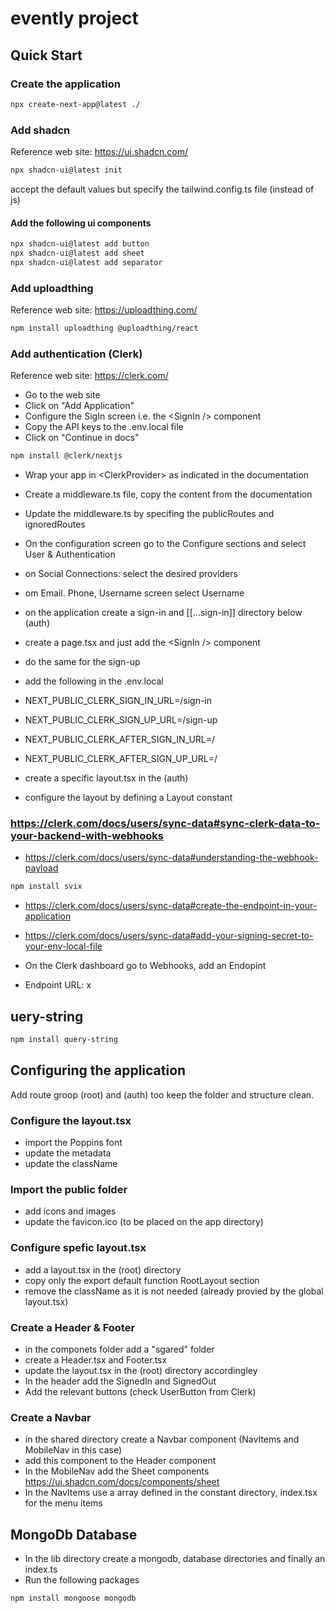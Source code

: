 
# evently project

## Quick Start

### Create the application

```bash
npx create-next-app@latest ./
```

### Add shadcn

Reference web site: <https://ui.shadcn.com/>

```bash
npx shadcn-ui@latest init

```

accept the default values but specify the tailwind.config.ts file (instead of js)

#### Add the following ui components

```bash
npx shadcn-ui@latest add button
npx shadcn-ui@latest add sheet
npx shadcn-ui@latest add separator

```

### Add uploadthing

Reference web site: <https://uploadthing.com/>

```bash
npm install uploadthing @uploadthing/react 
```

### Add authentication (Clerk)

Reference web site: <https://clerk.com/>

- Go to the web site
- Click on "Add Application"
- Configure the SigIn screen i.e. the \<SignIn \/\> component
- Copy the API keys to the .env.local file
- Click on "Continue in docs"

```bash
npm install @clerk/nextjs
```

- Wrap your app in \<ClerkProvider\> as indicated in the documentation
- Create a middleware.ts file, copy the content from the documentation
- Update the middleware.ts by specifing the publicRoutes and ignoredRoutes
- On the configuration screen go to the Configure sections and select User & Authentication
- on Social Connections: select the desired providers
- om Email. Phone, Username screen select Username
- on the application create a sign-in and [[...sign-in]] directory below (auth)
- create a page.tsx and just add the \<SignIn /> component
- do the same for the sign-up
- add the following in the .env.local

- NEXT_PUBLIC_CLERK_SIGN_IN_URL=/sign-in
- NEXT_PUBLIC_CLERK_SIGN_UP_URL=/sign-up
- NEXT_PUBLIC_CLERK_AFTER_SIGN_IN_URL=/
- NEXT_PUBLIC_CLERK_AFTER_SIGN_UP_URL=/

- create a specific layout.tsx in the (auth)
- configure the layout by defining a Layout constant

### <https://clerk.com/docs/users/sync-data#sync-clerk-data-to-your-backend-with-webhooks>

- <https://clerk.com/docs/users/sync-data#understanding-the-webhook-payload>

```bash
npm install svix
```

- <https://clerk.com/docs/users/sync-data#create-the-endpoint-in-your-application>
- <https://clerk.com/docs/users/sync-data#add-your-signing-secret-to-your-env-local-file>

- On the Clerk dashboard go to Webhooks, add an Endopint
- Endpoint URL: x

## uery-string

```bash
npm install query-string
```

## Configuring the application

Add route groop (root) and (auth) too keep the folder and structure clean.

### Configure the layout.tsx

- import the Poppins font
- update the metadata
- update the className

### Import the public folder

- add icons and images
- update the favicon.ico (to be placed on the app directory)

### Configure spefic layout.tsx

- add a layout.tsx in the (root) directory
- copy only the export default function RootLayout section
- remove the className as it is not needed (already provied by the global layout.tsx)

### Create a Header & Footer

- in the componets folder add a "sgared" folder
- create a Header.tsx and Footer.tsx
- update the layout.tsx in the (root) directory accordingley
- In the header add the SignedIn and SignedOut
- Add the relevant buttons (check UserButton from Clerk)

### Create a Navbar

- in the shared directory create a Navbar component (NavItems and MobileNav in this case)
- add this component to the Header component
- In the MobileNav add the Sheet components <https://ui.shadcn.com/docs/components/sheet>
- In the NavItems use a array defined in the constant directory, index.tsx for the menu items

## MongoDb Database

- In the lib directory create a mongodb, database directories and finally an index.ts
- Run the following packages

```bash
npm install mongoose mongodb
```
